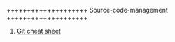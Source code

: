 
++++++++++++++++++++ Source-code-management ++++++++++++++++++++ 

1. [Git cheat sheet](https://about.gitlab.com/images/press/git-cheat-sheet.pdf)
